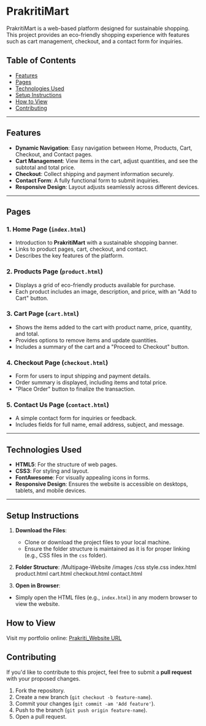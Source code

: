 # PrakritiMart

PrakritiMart is a web-based platform designed for sustainable shopping. This project provides an eco-friendly shopping experience with features such as cart management, checkout, and a contact form for inquiries.

## Table of Contents
- [Features](#features)
- [Pages](#pages)
- [Technologies Used](#technologies-used)
- [Setup Instructions](#setup-instructions)
- [How to View]()
- [Contributing](#Contributing)

---

## Features
- **Dynamic Navigation**: Easy navigation between Home, Products, Cart, Checkout, and Contact pages.
- **Cart Management**: View items in the cart, adjust quantities, and see the subtotal and total price.
- **Checkout**: Collect shipping and payment information securely.
- **Contact Form**: A fully functional form to submit inquiries.
- **Responsive Design**: Layout adjusts seamlessly across different devices.

---

## Pages

### 1. **Home Page** (`index.html`)
- Introduction to **PrakritiMart** with a sustainable shopping banner.
- Links to product pages, cart, checkout, and contact.
- Describes the key features of the platform.

### 2. **Products Page** (`product.html`)
- Displays a grid of eco-friendly products available for purchase.
- Each product includes an image, description, and price, with an "Add to Cart" button.

### 3. **Cart Page** (`cart.html`)
- Shows the items added to the cart with product name, price, quantity, and total.
- Provides options to remove items and update quantities.
- Includes a summary of the cart and a "Proceed to Checkout" button.

### 4. **Checkout Page** (`checkout.html`)
- Form for users to input shipping and payment details.
- Order summary is displayed, including items and total price.
- "Place Order" button to finalize the transaction.

### 5. **Contact Us Page** (`contact.html`)
- A simple contact form for inquiries or feedback.
- Includes fields for full name, email address, subject, and message.

---

## Technologies Used
- **HTML5**: For the structure of web pages.
- **CSS3**: For styling and layout.
- **FontAwesome**: For visually appealing icons in forms.
- **Responsive Design**: Ensures the website is accessible on desktops, tablets, and mobile devices.

---

## Setup Instructions

1. **Download the Files**:
   - Clone or download the project files to your local machine.
   - Ensure the folder structure is maintained as it is for proper linking (e.g., CSS files in the `css` folder).

2. **Folder Structure**:
   /Multipage-Website /images /css style.css index.html product.html cart.html checkout.html contact.html

3. **Open in Browser**:
- Simply open the HTML files (e.g., `index.html`) in any modern browser to view the website.

## How to View
Visit my portfolio online: [Prakriti_Website URL]( https://meghanasrividya.github.io/Multipage_Website/)


## Contributing

If you'd like to contribute to this project, feel free to submit a **pull request** with your proposed changes. 

1. Fork the repository.
2. Create a new branch (`git checkout -b feature-name`).
3. Commit your changes (`git commit -am 'Add feature'`).
4. Push to the branch (`git push origin feature-name`).
5. Open a pull request.


